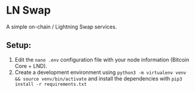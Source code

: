 # LN Swap

A simple on-chain / Lightning Swap services.

## Setup:
1) Edit the `nano .env` configuration file with your node information (Bitcoin Core + LND).
2) Create a development environment using `python3 -m virtualenv venv && source venv/bin/activate` and install the dependencies with `pip3 install -r requirements.txt`
